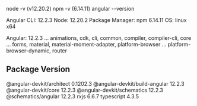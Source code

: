 node -v (v12.20.2)
npm -v (6.14.11)
angular --version


Angular CLI: 12.2.3
Node: 12.20.2
Package Manager: npm 6.14.11
OS: linux x64

Angular: 12.2.3
... animations, cdk, cli, common, compiler, compiler-cli, core
... forms, material, material-moment-adapter, platform-browser
... platform-browser-dynamic, router

Package                         Version
---------------------------------------------------------
@angular-devkit/architect       0.1202.3
@angular-devkit/build-angular   12.2.3
@angular-devkit/core            12.2.3
@angular-devkit/schematics      12.2.3
@schematics/angular             12.2.3
rxjs                            6.6.7
typescript                      4.3.5
